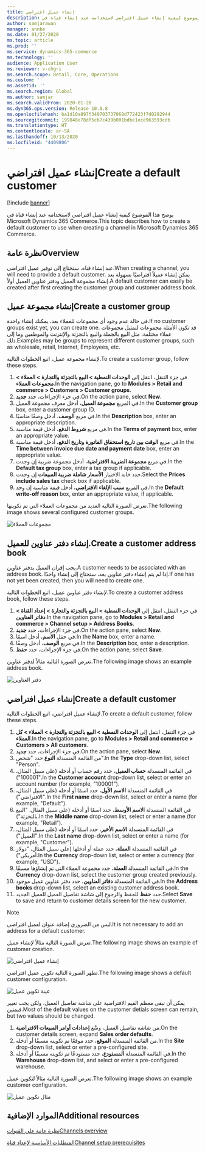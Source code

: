 ```yaml
---
title: إنشاء عميل افتراضي
description: يوضح هذا الموضوع كيفية إنشاء عميل افتراضي لاستخدامه عند إنشاء قناة في Microsoft Dynamics 365 Commerce.
author: samjarawan
manager: annbe
ms.date: 01/27/2020
ms.topic: article
ms.prod: ''
ms.service: dynamics-365-commerce
ms.technology: ''
audience: Application User
ms.reviewer: v-chgri
ms.search.scope: Retail, Core, Operations
ms.custom: ''
ms.assetid: ''
ms.search.region: Global
ms.author: samjar
ms.search.validFrom: 2020-01-20
ms.dyn365.ops.version: Release 10.0.8
ms.openlocfilehash: ba1d10a897f349703737068d772423f7d0292944
ms.sourcegitcommit: 199848e78df5cb7c439b001bdbe1ece963593cdb
ms.translationtype: HT
ms.contentlocale: ar-SA
ms.lasthandoff: 10/13/2020
ms.locfileid: "4409806"
---
```

# <a name="create-a-default-customer"></a><span data-ttu-id="2738f-103">إنشاء عميل افتراضي</span><span class="sxs-lookup"><span data-stu-id="2738f-103">Create a default customer</span></span>


[!include [banner](includes/banner.md)]

<span data-ttu-id="2738f-104">يوضح هذا الموضوع كيفية إنشاء عميل افتراضي لاستخدامه عند إنشاء قناة في Microsoft Dynamics 365 Commerce.</span><span class="sxs-lookup"><span data-stu-id="2738f-104">This topic describes how to create a default customer to use when creating a channel in Microsoft Dynamics 365 Commerce.</span></span>

## <a name="overview"></a><span data-ttu-id="2738f-105">نظرة عامة</span><span class="sxs-lookup"><span data-stu-id="2738f-105">Overview</span></span>

<span data-ttu-id="2738f-106">عند إنشاء قناة، ستحتاج إلى توفير عميل افتراضي.</span><span class="sxs-lookup"><span data-stu-id="2738f-106">When creating a channel, you will need to provide a default customer.</span></span> <span data-ttu-id="2738f-107">يمكن إنشاء عميلاً افتراضيًا بسهولة بعد إنشاء مجموعة العميل ودفتر عناوين العميل أولاً.</span><span class="sxs-lookup"><span data-stu-id="2738f-107">A default customer can easily be created after first creating the customer group and customer address book.</span></span>

## <a name="create-a-customer-group"></a><span data-ttu-id="2738f-108">إنشاء مجموعة عميل</span><span class="sxs-lookup"><span data-stu-id="2738f-108">Create a customer group</span></span>

<span data-ttu-id="2738f-109">في حالة عدم وجود أي مجموعات للعملاء بعد، يمكنك إنشاء واحدة.</span><span class="sxs-lookup"><span data-stu-id="2738f-109">If no customer groups exist yet, you can create one.</span></span> <span data-ttu-id="2738f-110">قد تكون الأمثلة مجموعات لتمثيل مجموعات عملاء مختلفة، مثل البيع بالجملة والبيع بالتجزئة والإنترنت والموظفين وما إلى ذلك.</span><span class="sxs-lookup"><span data-stu-id="2738f-110">Examples may be groups to represent different customer groups, such as wholesale, retail, Internet, Employees, etc.</span></span>

<span data-ttu-id="2738f-111">لإنشاء مجموعة عميل، اتبع الخطوات التالية.</span><span class="sxs-lookup"><span data-stu-id="2738f-111">To create a customer group, follow these steps.</span></span>

1. <span data-ttu-id="2738f-112">في جزء التنقل، انتقل إلى **الوحدات النمطية \> البيع بالتجزئة والتجارة \> العملاء \> مجموعات العملاء**.</span><span class="sxs-lookup"><span data-stu-id="2738f-112">In the navigation pane, go to **Modules \> Retail and commerce \> Customers \> Customer groups**.</span></span>
1. <span data-ttu-id="2738f-113">في جزء الإجراءات، حدد **جديد**.</span><span class="sxs-lookup"><span data-stu-id="2738f-113">On the action pane, select **New**.</span></span>
1. <span data-ttu-id="2738f-114">في المربع **مجموعة العميل**، أدخل معرف مجموعة العميل.</span><span class="sxs-lookup"><span data-stu-id="2738f-114">In the **Customer group** box, enter a customer group ID.</span></span>
1. <span data-ttu-id="2738f-115">في مربع **الوصف**، أدخل وصفًا مناسبًا.</span><span class="sxs-lookup"><span data-stu-id="2738f-115">In the **Description** box, enter an appropriate description.</span></span>
1. <span data-ttu-id="2738f-116">في مربع **شروط الدفع**، أدخل قيمة مناسبة.</span><span class="sxs-lookup"><span data-stu-id="2738f-116">In the **Terms of payment** box, enter an appropriate value.</span></span>
1. <span data-ttu-id="2738f-117">في مربع **‏‫الوقت بين تاريخ استحقاق الفاتورة وتاريخ الدفع‬**، أدخل قيمة مناسبة.</span><span class="sxs-lookup"><span data-stu-id="2738f-117">In the **Time between invoice due date and payment date** box, enter an appropriate value.</span></span>
1. <span data-ttu-id="2738f-118">في مربع **مجموعة الضريبة الافتراضية**، أدخل مجموعة ضريبة إن وجدت.</span><span class="sxs-lookup"><span data-stu-id="2738f-118">In the **Default tax group** box, enter a tax group if applicable.</span></span>
1. <span data-ttu-id="2738f-119">حدد خانة الاختيار **الأسعار شاملة ضريبة المبيعات** إن وجدت.</span><span class="sxs-lookup"><span data-stu-id="2738f-119">Select the **Prices include sales tax** check box if applicable.</span></span>
1. <span data-ttu-id="2738f-120">في المربع **‏‫سبب الإلغاء الافتراضي‬**، أدخل قيمة مناسبة إن وجد.</span><span class="sxs-lookup"><span data-stu-id="2738f-120">In the **Default write-off reason** box, enter an appropriate value, if applicable.</span></span>

<span data-ttu-id="2738f-121">تعرض الصورة التالية العديد من مجموعات العملاء التي تم تكوينها.</span><span class="sxs-lookup"><span data-stu-id="2738f-121">The following image shows several configured customer groups.</span></span>

![مجموعات العملاء](media/customer-groups.png)

## <a name="create-a-customer-address-book"></a><span data-ttu-id="2738f-123">إنشاء دفتر عناوين للعميل.</span><span class="sxs-lookup"><span data-stu-id="2738f-123">Create a customer address book</span></span>

<span data-ttu-id="2738f-124">يجب إقران العميل بدفتر عناوين.</span><span class="sxs-lookup"><span data-stu-id="2738f-124">A customer needs to be associated with an address book.</span></span> <span data-ttu-id="2738f-125">إذا لم يتم إنشاء دفتر عناوين بعد، ستحتاج إلى إنشاء واحدًا.</span><span class="sxs-lookup"><span data-stu-id="2738f-125">If one has not yet been created, then you will need to create one.</span></span>

<span data-ttu-id="2738f-126">لإنشاء دفتر عناوين عميل، اتبع الخطوات التالية.</span><span class="sxs-lookup"><span data-stu-id="2738f-126">To create a customer address book, follow these steps.</span></span>

1. <span data-ttu-id="2738f-127">في جزء التنقل، انتقل إلى **الوحدات النمطية \> البيع بالتجزئة والتجارة \> إعداد القناة \> دفاتر العناوين**.</span><span class="sxs-lookup"><span data-stu-id="2738f-127">In the navigation pane, go to **Modules \> Retail and commerce \> Channel setup \> Address Books**.</span></span>
1. <span data-ttu-id="2738f-128">في جزء الإجراءات، حدد **جديد**.</span><span class="sxs-lookup"><span data-stu-id="2738f-128">On the action pane, select **New**.</span></span>
1. <span data-ttu-id="2738f-129">في حقل **الاسم**، أدخل اسمًا.</span><span class="sxs-lookup"><span data-stu-id="2738f-129">In the **Name** box, enter a name.</span></span>
1. <span data-ttu-id="2738f-130">في مربع **الوصف**، أدخل وصفًا.</span><span class="sxs-lookup"><span data-stu-id="2738f-130">In the **Description** box, enter a description.</span></span>
1. <span data-ttu-id="2738f-131">في جزء الإجراءات، حدد **حفظ**.</span><span class="sxs-lookup"><span data-stu-id="2738f-131">On the action pane, select **Save**.</span></span>

<span data-ttu-id="2738f-132">تعرض الصورة التالية مثالاً لدفتر عناوين.</span><span class="sxs-lookup"><span data-stu-id="2738f-132">The following image shows an example address book.</span></span>

![دفتر العناوين](media/address-book.png)

## <a name="create-a-default-customer"></a><span data-ttu-id="2738f-134">إنشاء عميل افتراضي</span><span class="sxs-lookup"><span data-stu-id="2738f-134">Create a default customer</span></span>

<span data-ttu-id="2738f-135">لإنشاء عميل افتراضي، اتبع الخطوات التالية.</span><span class="sxs-lookup"><span data-stu-id="2738f-135">To create a default customer, follow these steps.</span></span>

1. <span data-ttu-id="2738f-136">في جزء التنقل، انتقل إلى **الوحدات النمطية \> البيع بالتجزئة والتجارة \> العملاء \> كل العملاء**.</span><span class="sxs-lookup"><span data-stu-id="2738f-136">In the navigation pane, go to **Modules \> Retail and commerce \> Customers \> All customers**.</span></span>
1. <span data-ttu-id="2738f-137">في جزء الإجراءات، حدد **جديد**.</span><span class="sxs-lookup"><span data-stu-id="2738f-137">On the action pane, select **New**.</span></span>
1. <span data-ttu-id="2738f-138">من القائمة المنسدلة **النوع** حدد "شخص".</span><span class="sxs-lookup"><span data-stu-id="2738f-138">In the **Type** drop-down list, select "Person".</span></span>
1. <span data-ttu-id="2738f-139">في القائمة المنسدلة **حساب العميل**، حدد رقم حساب أو أدخله (على سبيل المثال، "100001").</span><span class="sxs-lookup"><span data-stu-id="2738f-139">In the **Customer account** drop-down list, select or enter an account number (for example, "100001").</span></span>
1. <span data-ttu-id="2738f-140">في القائمة المنسدلة **الاسم الأول**، حدد اسمًا أو أدخله (على سبيل المثال، "الافتراضي").</span><span class="sxs-lookup"><span data-stu-id="2738f-140">In the **First name** drop-down list, select or enter a name (for example, "Default").</span></span>
1. <span data-ttu-id="2738f-141">في القائمة المنسدلة **الاسم الأوسط**، حدد اسمًا أو أدخله (على سبيل المثال، "البيع بالتجزئة").</span><span class="sxs-lookup"><span data-stu-id="2738f-141">In the **Middle name** drop-down list, select or enter a name (for example, "Retail").</span></span>
1. <span data-ttu-id="2738f-142">في القائمة المنسدلة **الاسم الأخير**، حدد اسمًا أو أدخله (على سبيل المثال، "العميل").</span><span class="sxs-lookup"><span data-stu-id="2738f-142">In the **Last name** drop-down list, select or enter a name (for example, "Customer").</span></span>
1. <span data-ttu-id="2738f-143">في القائمة المنسدلة **العملة**، حدد عملة أو أدخلها (على سبيل المثال، "دولار أمريكي").</span><span class="sxs-lookup"><span data-stu-id="2738f-143">In the **Currency** drop-down list, select or enter a currency (for example, "USD").</span></span>
1. <span data-ttu-id="2738f-144">في القائمة المنسدلة **العملة**، حدد مجموعة العملاء التي تم إنشاؤها مسبقًا.</span><span class="sxs-lookup"><span data-stu-id="2738f-144">In the **Currency** drop-down list, select the customer group created previously.</span></span>
1. <span data-ttu-id="2738f-145">في القائمة المنسدلة **دفاتر العناوين**، حدد دفتر عناوين عميل موجود.</span><span class="sxs-lookup"><span data-stu-id="2738f-145">In the **Address books**  drop-down list, select an existing customer address book.</span></span>
1. <span data-ttu-id="2738f-146">حدد **حفظ** للحفظ والرجوع إلى شاشة تفاصيل العميل للعميل الجديد.</span><span class="sxs-lookup"><span data-stu-id="2738f-146">Select **Save** to save and return to customer details screen for the new customer.</span></span>

> [!NOTE]
> <span data-ttu-id="2738f-147">ليس من الضروري إضافة عنوان لعميل افتراضي.</span><span class="sxs-lookup"><span data-stu-id="2738f-147">It is not necessary to add an address for a default customer.</span></span>

<span data-ttu-id="2738f-148">تعرض الصورة التالية مثالاً لإنشاء عميل.</span><span class="sxs-lookup"><span data-stu-id="2738f-148">The following image shows an example of customer creation.</span></span>

![إنشاء عميل افتراضي](media/default-customer-creation.png)

<span data-ttu-id="2738f-150">تظهر الصورة التالية تكوين عميل افتراضي.</span><span class="sxs-lookup"><span data-stu-id="2738f-150">The following image shows a default customer configuration.</span></span>

![عينة تكوين عميل](media/default-customer-configuration1.png)

<span data-ttu-id="2738f-152">يمكن أن تبقى معظم القيم الافتراضية على شاشة تفاصيل العميل، ولكن يجب تغيير قيمتين.</span><span class="sxs-lookup"><span data-stu-id="2738f-152">Most of the default values on the customer detials screen can remain, but two values should be changed.</span></span>

1. <span data-ttu-id="2738f-153">من شاشة تفاصيل العميل، وسَّع **إعدادات أوامر المبيعات الافتراضية**.</span><span class="sxs-lookup"><span data-stu-id="2738f-153">On the customer details screen, expand **Sales order defaults**.</span></span>
1. <span data-ttu-id="2738f-154">من القائمة المنسدلة **الموقع**، حدد موقعًا تم تكوينه مسبقًا أو أدخله.</span><span class="sxs-lookup"><span data-stu-id="2738f-154">In the **Site** drop-down list, select or enter a pre-configured site.</span></span>
1. <span data-ttu-id="2738f-155">في القائمة المنسدلة **المستودع**، حدد مستودعًا تم تكوينه مسبقًا أو أدخله.</span><span class="sxs-lookup"><span data-stu-id="2738f-155">In the **Warehouse** drop-down list, and select or enter a pre-configured warehouse.</span></span>

<span data-ttu-id="2738f-156">تعرض الصورة التالية مثالاً لتكوين عميل.</span><span class="sxs-lookup"><span data-stu-id="2738f-156">The following image shows an example customer configuration.</span></span>

![مثال تكوين عميل](media/default-customer-configuration2.png)

## <a name="additional-resources"></a><span data-ttu-id="2738f-158">الموارد الإضافية</span><span class="sxs-lookup"><span data-stu-id="2738f-158">Additional resources</span></span>

[<span data-ttu-id="2738f-159">نظرة عامة على القنوات</span><span class="sxs-lookup"><span data-stu-id="2738f-159">Channels overview</span></span>](channels-overview.md)

[<span data-ttu-id="2738f-160">المتطلبات الأساسية‬ لإعداد قناة</span><span class="sxs-lookup"><span data-stu-id="2738f-160">Channel setup prerequisites</span></span>](channels-prerequisites.md)
